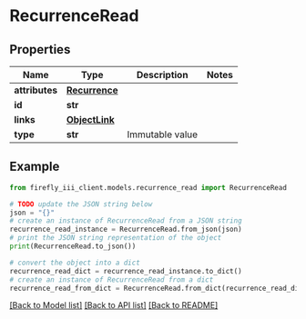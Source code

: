 # RecurrenceRead


## Properties

Name | Type | Description | Notes
------------ | ------------- | ------------- | -------------
**attributes** | [**Recurrence**](Recurrence.md) |  | 
**id** | **str** |  | 
**links** | [**ObjectLink**](ObjectLink.md) |  | 
**type** | **str** | Immutable value | 

## Example

```python
from firefly_iii_client.models.recurrence_read import RecurrenceRead

# TODO update the JSON string below
json = "{}"
# create an instance of RecurrenceRead from a JSON string
recurrence_read_instance = RecurrenceRead.from_json(json)
# print the JSON string representation of the object
print(RecurrenceRead.to_json())

# convert the object into a dict
recurrence_read_dict = recurrence_read_instance.to_dict()
# create an instance of RecurrenceRead from a dict
recurrence_read_from_dict = RecurrenceRead.from_dict(recurrence_read_dict)
```
[[Back to Model list]](../README.md#documentation-for-models) [[Back to API list]](../README.md#documentation-for-api-endpoints) [[Back to README]](../README.md)


